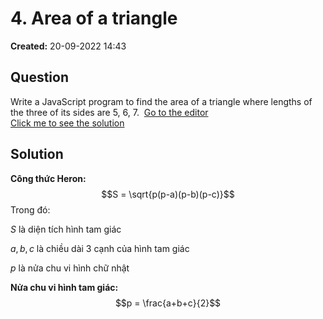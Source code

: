 # 4. Area of a triangle
**Created:** 20-09-2022  14:43

## Question
Write a JavaScript program to find the area of a triangle where lengths of the three of its sides are 5, 6, 7.  [Go to the editor](https://www.w3resource.com/javascript-exercises/javascript-basic-exercises.php#EDITOR)  
[Click me to see the solution](https://www.w3resource.com/javascript-exercises/javascript-basic-exercise-4.php) 

## Solution 
**Công thức Heron:**
$$S = \sqrt{p(p-a)(p-b)(p-c)}$$
Trong đó:

$S$ là diện tích hình tam giác

$a, b, c$ là chiều dài 3 cạnh của hình tam giác	

$p$ là nửa chu vi hình chữ nhật

**Nửa chu vi hình tam giác:**
$$p = \frac{a+b+c}{2}$$
